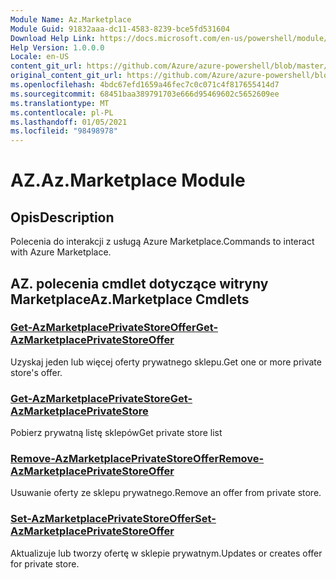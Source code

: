 ```yaml
---
Module Name: Az.Marketplace
Module Guid: 91832aaa-dc11-4583-8239-bce5fd531604
Download Help Link: https://docs.microsoft.com/en-us/powershell/module/az.marketplace
Help Version: 1.0.0.0
Locale: en-US
content_git_url: https://github.com/Azure/azure-powershell/blob/master/src/Marketplace/Marketplace/help/Az.Marketplace.md
original_content_git_url: https://github.com/Azure/azure-powershell/blob/master/src/Marketplace/Marketplace/help/Az.Marketplace.md
ms.openlocfilehash: 4bdc67efd1659a46fec7c0c071c4f817655414d7
ms.sourcegitcommit: 68451baa389791703e666d95469602c5652609ee
ms.translationtype: MT
ms.contentlocale: pl-PL
ms.lasthandoff: 01/05/2021
ms.locfileid: "98498978"
---
```

# <span data-ttu-id="3f3b7-101">AZ.</span><span class="sxs-lookup"><span data-stu-id="3f3b7-101">Az.Marketplace Module</span></span>
## <span data-ttu-id="3f3b7-102">Opis</span><span class="sxs-lookup"><span data-stu-id="3f3b7-102">Description</span></span>
<span data-ttu-id="3f3b7-103">Polecenia do interakcji z usługą Azure Marketplace.</span><span class="sxs-lookup"><span data-stu-id="3f3b7-103">Commands to interact with Azure Marketplace.</span></span>

## <span data-ttu-id="3f3b7-104">AZ. polecenia cmdlet dotyczące witryny Marketplace</span><span class="sxs-lookup"><span data-stu-id="3f3b7-104">Az.Marketplace Cmdlets</span></span>
### [<span data-ttu-id="3f3b7-105">Get-AzMarketplacePrivateStoreOffer</span><span class="sxs-lookup"><span data-stu-id="3f3b7-105">Get-AzMarketplacePrivateStoreOffer</span></span>](Get-AzMarketplacePrivateStoreOffer.md)
<span data-ttu-id="3f3b7-106">Uzyskaj jeden lub więcej oferty prywatnego sklepu.</span><span class="sxs-lookup"><span data-stu-id="3f3b7-106">Get one or more private store's offer.</span></span>

### [<span data-ttu-id="3f3b7-107">Get-AzMarketplacePrivateStore</span><span class="sxs-lookup"><span data-stu-id="3f3b7-107">Get-AzMarketplacePrivateStore</span></span>](Get-AzMarketplacePrivateStore.md)
<span data-ttu-id="3f3b7-108">Pobierz prywatną listę sklepów</span><span class="sxs-lookup"><span data-stu-id="3f3b7-108">Get private store list</span></span>

### [<span data-ttu-id="3f3b7-109">Remove-AzMarketplacePrivateStoreOffer</span><span class="sxs-lookup"><span data-stu-id="3f3b7-109">Remove-AzMarketplacePrivateStoreOffer</span></span>](Remove-AzMarketplacePrivateStoreOffer.md)
<span data-ttu-id="3f3b7-110">Usuwanie oferty ze sklepu prywatnego.</span><span class="sxs-lookup"><span data-stu-id="3f3b7-110">Remove an offer from private store.</span></span>

### [<span data-ttu-id="3f3b7-111">Set-AzMarketplacePrivateStoreOffer</span><span class="sxs-lookup"><span data-stu-id="3f3b7-111">Set-AzMarketplacePrivateStoreOffer</span></span>](Set-AzMarketplacePrivateStoreOffer.md)
<span data-ttu-id="3f3b7-112">Aktualizuje lub tworzy ofertę w sklepie prywatnym.</span><span class="sxs-lookup"><span data-stu-id="3f3b7-112">Updates or creates offer for private store.</span></span>

